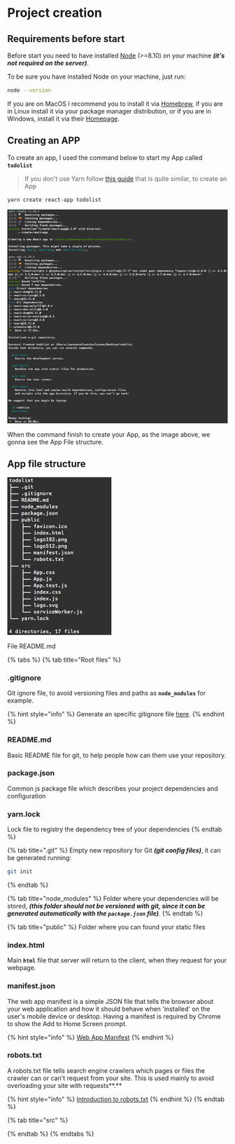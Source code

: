 # Project creation

## Requirements before start

Before start you need to have installed [Node](https://nodejs.org/es/) \(&gt;=8.10\) on your machine _**\(it's not required on the server\)**_.

To be sure you have installed Node on your machine, just run:

```bash
node --version
```

If you are on MacOS I recommend you to install it via [Homebrew](https://brew.sh/index_es), if you are in Linux install it via your package manager distribution, or if you are in Windows, install it via their [Homepage](https://nodejs.org/es/).

## Creating an APP

To create an app, I used the command below to start my App called **`todolist`**

> If you don't use Yarn follow [this guide](https://create-react-app.dev/docs/getting-started/) that is quite similar, to create an App

```bash
yarn create react-app todolist
```

![Output of the command to create an App with Yarn](.gitbook/assets/captura-de-pantalla-2019-10-28-a-la-s-7.56.23-p.-m..png)

When the command finish to create your App, as the image above, we gonna see the App File structure.

## App file structure

![](.gitbook/assets/captura-de-pantalla-2019-10-28-a-la-s-9.12.47-p.-m..png)

File README.md

{% tabs %}
{% tab title="Root files" %}
### .gitignore

Git ignore file, to avoid versioning files and paths as **`node_modules`** for example.

{% hint style="info" %}
Generate an specific gitignore file [here](https://www.gitignore.io/).
{% endhint %}

### README.md

Basic README file for git, to help people how can them use your repository.

### package.json

Common js package file which describes your project dependencies and configuration

### yarn.lock

Lock file to registry the dependency tree of your dependencies
{% endtab %}

{% tab title=".git" %}
Empty new repository for Git _**\(git config files\)**_, it can be generated running:

```bash
git init
```
{% endtab %}

{% tab title="node\_modules" %}
Folder where your dependencies will be stored, _**\(this folder should not be versioned with git, since it can be generated automatically with the `package.json` file\)**_.
{% endtab %}

{% tab title="public" %}
Folder where you can found your static files

### index.html

Main **`html`** file that server will return to the client, when they request for your webpage.

### manifest.json

The web app manifest is a simple JSON file that tells the browser about your web application and how it should behave when 'installed' on the user's mobile device or desktop. Having a manifest is required by Chrome to show the Add to Home Screen prompt.

{% hint style="info" %}
[Web App Manifest](https://developers.google.com/web/fundamentals/web-app-manifest)
{% endhint %}

### robots.txt

A robots.txt file tells search engine crawlers which pages or files the crawler can or can't request from your site. This is used mainly to avoid overloading your site with requests**.**

{% hint style="info" %}
[Introduction to robots.txt](https://support.google.com/webmasters/answer/6062608?hl=en)
{% endhint %}
{% endtab %}

{% tab title="src" %}

{% endtab %}
{% endtabs %}



